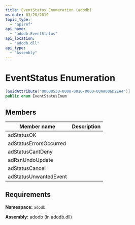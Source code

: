 ```yaml
---
title: EventStatus Enumeration (adodb)
ms.date: 03/28/2019
topic_type:
  - "apiref"
api_name:
  - "adodb.EventStatus"
api_location:
  - "adodb.dll"
api_type:
  - "Assembly"
---
```

# EventStatus Enumeration

```csharp
[GuidAttribute("00000530-0000-0010-8000-00AA006D2EA4")]
public enum EventStatusEnum
```
## Members
| Member name  | Description  |
|---|---|
|adStatusOK  |   |
|adStatusErrorsOccurred  |   |
|adStatusCantDeny  |   |
|adRsnUndoUpdate  |   |
|adStatusCancel  |   |
|adStatusUnwantedEvent  |   |

## Requirements

**Namespace:** `adodb`

**Assembly:** adodb (in adodb.dll)
